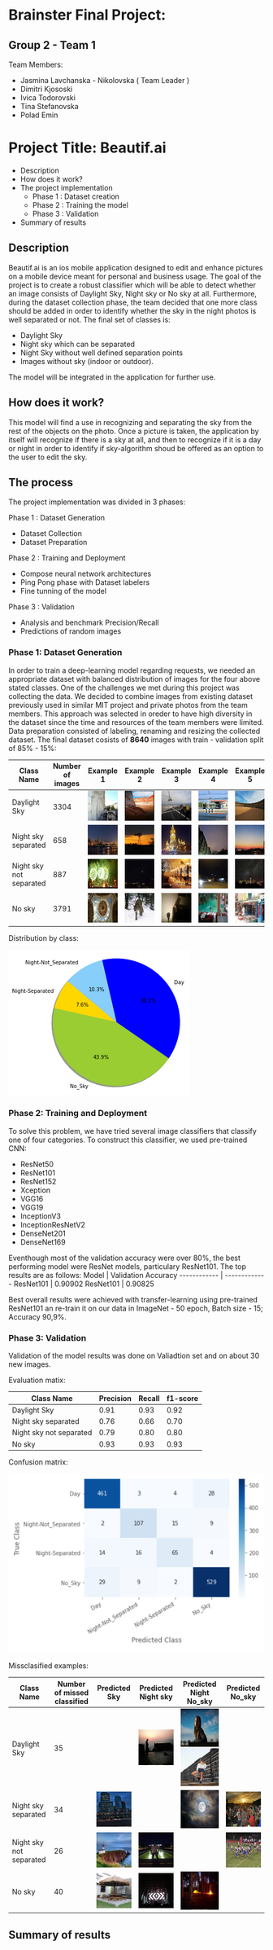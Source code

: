 # Brainster Final Project: 

## Group 2 - Team 1
Team Members:
* Jasmina Lavchanska - Nikolovska ( Team Leader )
* Dimitri Kjososki
* Ivica Todorovski
* Tina Stefanovska
* Polad Emin

# Project Title: Beautif.ai

 * Description
 * How does it work?
 * The project implementation
   * Phase 1 : Dataset creation
   * Phase 2 : Training the model
   * Phase 3 : Validation
 * Summary of results

## Description

Beautif.ai is an ios mobile application designed to edit and enhance pictures on a mobile device meant for personal and business usage. The goal of the project is to create a robust classifier which will be able to detect whether an image consists of Daylight Sky, Night sky or No sky at all. Furthermore, during the dataset collection phase, the team decided that one more class should be added in order to identify whether the sky in the night photos is well separated or not. The final set of classes is:
 * Daylight Sky
 * Night sky which can be separated
 * Night Sky without well defined separation points
 * Images without sky (indoor or outdoor). 

The model will be integrated in the application for further use.

## How does it work? 

This model will find a use in recognizing and separating the sky from the rest of the objects on the photo. Once a picture is taken, the application by itself will recognize if there is a sky at all, and then to recognize if it is a day or night in order to identify if sky-algorithm shoud be offered as an option to the user to edit the sky.

## The process

The project implementation was divided in 3 phases:

Phase 1 : Dataset Generation
  * Dataset Collection
  * Dataset Preparation

Phase 2 : Training and Deployment
  * Compose neural network architectures
  * Ping Pong phase with Dataset labelers
  * Fine tunning of the model

Phase 3 : Validation
  * Analysis and benchmark Precision/Recall
  * Predictions of random images

### Phase 1: Dataset Generation

In order to train a deep-learning model regarding requests, we needed an appropriate dataset with balanced distribution of images for the four above stated classes. 
One of the challenges we met during this project was collecting the data. We decided to combine images from existing dataset previously used in similar MIT project and private photos from the team members. This approach was selected in oreder to have high diversity in the dataset since the time and resources of the team members were limited. 
Data preparation consisted of labeling, renaming and resizing the collected dataset.
The final dataset cosists of **8640** images with train - validation split of 85% - 15%:

Class Name | Number of images | Example 1 | Example 2 | Example 3 | Example 4 | Example 5
------------ | ------------- | ------------- | ------------- | ------------- | ------------- | -------------
Daylight Sky | 3304 | ![GitHub image](Images/Primer/Day/day_134.jpg) | ![GitHub image](Images/Primer/Day/day_108.jpg) | ![GitHub image](Images/Primer/Day/day_17.jpg) | ![GitHub image](Images/Primer/Day/day_19.jpg) | ![GitHub image](Images/Primer/Day/day_37.jpg)
Night sky separated | 658 | ![GitHub image](Images/Primer/night_separeted/night_separated_100.jpg) | ![GitHub image](Images/Primer/night_separeted/night_separated_108.jpg)| ![GitHub image](Images/Primer/night_separeted/night_separated_188.jpg) | ![GitHub image](Images/Primer/night_separeted/night_separated_241.jpg) | ![GitHub image](Images/Primer/night_separeted/night_separated_7.jpg)
Night sky not separated | 887 | ![GitHub image](Images/Primer/night_not_separated/night_not_separated_11.jpg) | ![GitHub image](Images/Primer/night_not_separated/night_not_separated_133.jpg) | ![GitHub image](Images/Primer/night_not_separated/night_not_separated_42.jpg) | ![GitHub image](Images/Primer/night_not_separated/night_not_separated_140.jpg) | ![GitHub image](Images/Primer/night_not_separated/night_not_separated_87.jpg)
No sky | 3791 | ![GitHub image](Images/Primer/no_sky/no_sky_201.jpg) | ![GitHub image](Images/Primer/no_sky/no_sky_21.jpg) | ![GitHub image](Images/Primer/no_sky/no_sky_258.jpg) | ![GitHub image](Images/Primer/no_sky/no_sky_296.jpg) | ![GitHub image](Images/Primer/no_sky/no_sky_6.jpg)

Distribution by class:

![GitHub graph](/Images/Graphs/image%20(5).png)


### Phase 2: Training and Deployment

To solve this problem, we have tried several image classifiers that classify one of four categories. To construct this classifier, we used pre-trained CNN:
 * ResNet50
 * ResNet101
 * ResNet152
 * Xception
 * VGG16
 * VGG19
 * InceptionV3
 * InceptionResNetV2
 * DenseNet201
 * DenseNet169


Eventhough most of the validation accuracy were over 80%, the best performing model were ResNet models, particulary ResNet101. The top results are as follows:
Model | Validation Accuracy
------------ | -------------
ResNet101 | 0.90902
ResNet101 | 0.90825

Best overall results were achieved with transfer-learning using pre-trained ResNet101 an re-train it on our data in ImageNet - 50 epoch, Batch size - 15; Accuracy 90,9%.

### Phase 3: Validation

Validation of the model results was done on Valiadtion set and on about 30 new images. 

Evaluation matix:

Class Name | Precision | Recall | f1-score
------------ | ------------- | ------------- | ------------- 
Daylight Sky | 0.91 | 0.93 | 0.92
Night sky separated | 0.76 | 0.66 | 0.70
Night sky not separated | 0.79 | 0.80 | 0.80
No sky | 0.93 | 0.93 | 0.93

Confusion matrix:

![GitHub graph](/Images/Graphs/Confusion_matrix.png)

Missclasified examples:

Class Name | Number of missed classified | Predicted Sky | Predicted Night sky | Predicted Night No_sky | Predicted No_sky  
------------ | ------------- | ------------- | ------------- | ------------- | ------------- 
Daylight Sky | 35 | | ![GitHub image](Images/Missed/Day/day_2983.jpg)| ![GitHub image](Images/Missed/Day/day_458.jpg) ![GitHub image](Images/Missed/Day/day_463.jpg) |
Night sky separated | 34 | ![GitHub image](Images/Missed/N_sep/night_separated_123.jpg) | | ![GitHub image](Images/Missed/N_sep/night_separated_230.jpg) | ![GitHub image](Images/Missed/N_sep/night_separated_331.jpg) 
Night sky not separated | 26 | ![GitHub image](Images/Missed/N_not_sep/night_not_separated_204.jpg) | ![GitHub image](Images/Missed/N_not_sep/night_not_separated_2.jpg) | | ![GitHub image](Images/Missed/N_not_sep/night_not_separated_205.jpg) 
No sky | 40 | ![GitHub image](Images/Missed/No_sky/no_sky_736.jpg) | ![GitHub image](Images/Missed/No_sky/no_sky_1623.jpg) | ![GitHub image](Images/Missed/No_sky/no_sky_1448.jpg)  | 



## Summary of results
